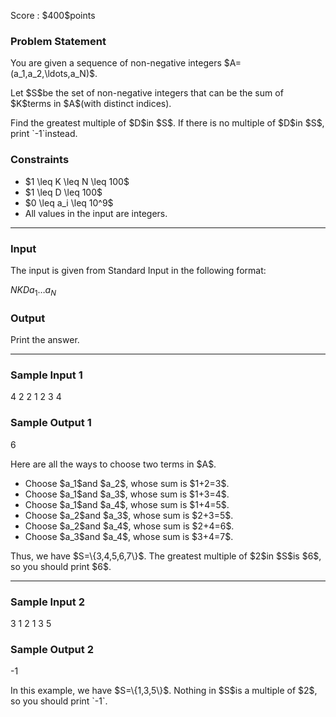
<div>

<span>

<span>

<p>
Score : $400$points
</p>

<div>

<section>

### **Problem Statement**

<p>
You are given a sequence of non-negative integers $A=(a_1,a_2,\ldots,a_N)$.
</p>

<p>
Let $S$be the set of non-negative integers that can be the sum of $K$terms in $A$(with distinct indices).
</p>

<p>
Find the greatest multiple of $D$in $S$. If there is no multiple of $D$in $S$, print `-1`instead.
</p>

</section>

</div>

<div>

<section>

### **Constraints**

<ul>

<li>
$1 \leq K \leq  N \leq 100$
</li>

<li>
$1 \leq D \leq 100$
</li>

<li>
$0 \leq a_i \leq 10^9$
</li>

<li>
All values in the input are integers.
</li>

</ul>

</section>

</div>

---

<div>

<div>

<section>

### **Input**

<p>
The input is given from Standard Input in the following format:
</p>

<div>

$N$$K$$D$$a_1$$\ldots$$a_N$
</div>

</section>

</div>

<div>

<section>

### **Output**

<p>
Print the answer.
</p>

</section>

</div>

</div>

---

<div>

<section>

### **Sample Input 1**

<div>

4 2 2
1 2 3 4

</div>

</section>

</div>

<div>

<section>

### **Sample Output 1**

<div>

6

</div>

<p>
Here are all the ways to choose two terms in $A$.
</p>

<ul>

<li>
Choose $a_1$and $a_2$, whose sum is $1+2=3$.
</li>

<li>
Choose $a_1$and $a_3$, whose sum is $1+3=4$.
</li>

<li>
Choose $a_1$and $a_4$, whose sum is $1+4=5$.
</li>

<li>
Choose $a_2$and $a_3$, whose sum is $2+3=5$.
</li>

<li>
Choose $a_2$and $a_4$, whose sum is $2+4=6$.
</li>

<li>
Choose $a_3$and $a_4$, whose sum is $3+4=7$.
</li>

</ul>

<p>
Thus, we have $S=\{3,4,5,6,7\}$. The greatest multiple of $2$in $S$is $6$, so you should print $6$.
</p>

</section>

</div>

---

<div>

<section>

### **Sample Input 2**

<div>

3 1 2
1 3 5

</div>

</section>

</div>

<div>

<section>

### **Sample Output 2**

<div>

-1

</div>

<p>
In this example, we have $S=\{1,3,5\}$. Nothing in $S$is a multiple of $2$, so you should print `-1`.
</p>

</section>

</div>

</span>

</span>

</div>
